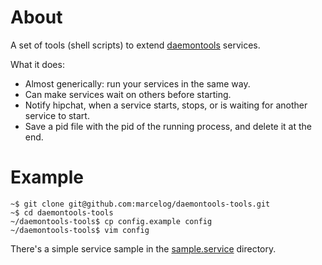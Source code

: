# About

A set of tools (shell scripts) to extend [daemontools](http://cr.yp.to/daemontools.html) services.

What it does:
 * Almost generically: run your services in the same way.
 * Can make services wait on others before starting.
 * Notify hipchat, when a service starts, stops, or is waiting for another
 service to start.
 * Save a pid file with the pid of the running process, and delete it at the end.
  
# Example

    ~$ git clone git@github.com:marcelog/daemontools-tools.git
    ~$ cd daemontools-tools
    ~/daemontools-tools$ cp config.example config
    ~/daemontools-tools$ vim config
    
There's a simple service sample in the [sample.service](https://github.com/marcelog/daemontools-tools/tree/master/sample.service) directory. 

